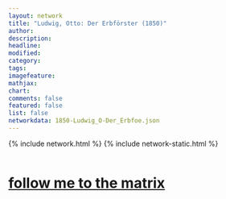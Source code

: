 ```yaml
---
layout: network
title: "Ludwig, Otto: Der Erbförster (1850)"
author:
description:
headline:
modified:
category:
tags: 
imagefeature: 
mathjax: 
chart: 
comments: false
featured: false
list: false
networkdata: 1850-Ludwig_O-Der_Erbfoe.json
---
```

{% include network.html %}
{% include network-static.html %}
<div class="row">
  <div class="small-5 small-centered columns"><a href="/matrix11"><h1>follow me to the matrix</h1></a>
</div>
</div>
